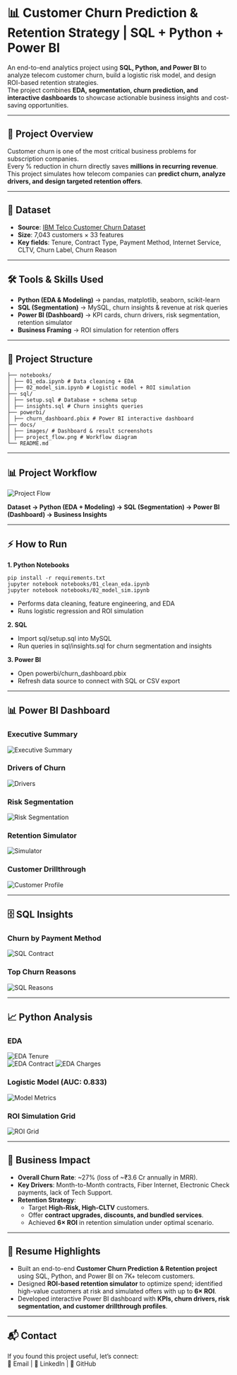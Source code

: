 # 📊 Customer Churn Prediction & Retention Strategy | SQL + Python + Power BI

An end-to-end analytics project using **SQL, Python, and Power BI** to analyze telecom customer churn, build a logistic risk model, and design ROI-based retention strategies.  
The project combines **EDA, segmentation, churn prediction, and interactive dashboards** to showcase actionable business insights and cost-saving opportunities.

---

## 📌 Project Overview
Customer churn is one of the most critical business problems for subscription companies.  
Every % reduction in churn directly saves **millions in recurring revenue**.  
This project simulates how telecom companies can **predict churn, analyze drivers, and design targeted retention offers**.

---

## 📂 Dataset
- **Source**: [IBM Telco Customer Churn Dataset](https://www.kaggle.com/blastchar/telco-customer-churn)  
- **Size**: 7,043 customers × 33 features  
- **Key fields**: Tenure, Contract Type, Payment Method, Internet Service, CLTV, Churn Label, Churn Reason  

---

## 🛠 Tools & Skills Used
- **Python (EDA & Modeling)** → pandas, matplotlib, seaborn, scikit-learn  
- **SQL (Segmentation)** → MySQL, churn insights & revenue at risk queries  
- **Power BI (Dashboard)** → KPI cards, churn drivers, risk segmentation, retention simulator  
- **Business Framing** → ROI simulation for retention offers  

---

## 📒 Project Structure
```
├── notebooks/
│ ├── 01_eda.ipynb # Data cleaning + EDA
│ ├── 02_model_sim.ipynb # Logistic model + ROI simulation
├── sql/
│ ├── setup.sql # Database + schema setup
│ ├── insights.sql # Churn insights queries
├── powerbi/
│ ├── churn_dashboard.pbix # Power BI interactive dashboard
├── docs/
│ ├── images/ # Dashboard & result screenshots
│ ├── project_flow.png # Workflow diagram
└── README.md
```

---

## 📊 Project Workflow
![Project Flow](docs/project_flow.png)

**Dataset → Python (EDA + Modeling) → SQL (Segmentation) → Power BI (Dashboard) → Business Insights**


---

## ⚡ How to Run

**1. Python Notebooks**
```
pip install -r requirements.txt
jupyter notebook notebooks/01_clean_eda.ipynb
jupyter notebook notebooks/02_model_sim.ipynb
```
- Performs data cleaning, feature engineering, and EDA
- Runs logistic regression and ROI simulation

**2. SQL**
- Import sql/setup.sql into MySQL
- Run queries in sql/insights.sql for churn segmentation and insights

**3. Power BI**
-   Open powerbi/churn_dashboard.pbix
-   Refresh data source to connect with SQL or CSV export

---

## 📊 Power BI Dashboard

### Executive Summary
![Executive Summary](docs/images/dashboard_exec.png)

### Drivers of Churn
![Drivers](docs/images/dashboard_drivers.png)

### Risk Segmentation
![Risk Segmentation](docs/images/dashboard_risk.png)

### Retention Simulator
![Simulator](docs/images/dashboard_sim.png)

### Customer Drillthrough
![Customer Profile](docs/images/dashboard_customer.png)

---

## 🗄 SQL Insights

### Churn by Payment Method
![SQL Contract](docs/images/sql_payment.png)

### Top Churn Reasons
![SQL Reasons](docs/images/sql_reasons.png)



---

## 📈 Python Analysis

### EDA
![EDA Tenure](docs/images/eda_tenure.png)  
![EDA Contract](docs/images/eda_contract.png)
![EDA Charges](docs/images/eda_charges.png)

### Logistic Model (AUC: 0.833)
![Model Metrics](docs/images/model_metrics.png)

### ROI Simulation Grid
![ROI Grid](docs/images/roi_grid.png)

---

## 🔑 Business Impact
- **Overall Churn Rate**: ~27% (loss of ~₹3.6 Cr annually in MRR).  
- **Key Drivers**: Month-to-Month contracts, Fiber Internet, Electronic Check payments, lack of Tech Support.  
- **Retention Strategy**:  
  - Target **High-Risk, High-CLTV** customers.  
  - Offer **contract upgrades, discounts, and bundled services**.  
  - Achieved **6× ROI** in retention simulation under optimal scenario.  

---

## 📌 Resume Highlights
- Built an end-to-end **Customer Churn Prediction & Retention project** using SQL, Python, and Power BI on 7K+ telecom customers.  
- Designed **ROI-based retention simulator** to optimize spend; identified high-value customers at risk and simulated offers with up to **6× ROI**.  
- Developed interactive Power BI dashboard with **KPIs, churn drivers, risk segmentation, and customer drillthrough profiles**.  


---

## 📬 Contact
If you found this project useful, let’s connect:  
📧 Email | 💼 LinkedIn | 🐙 GitHub

